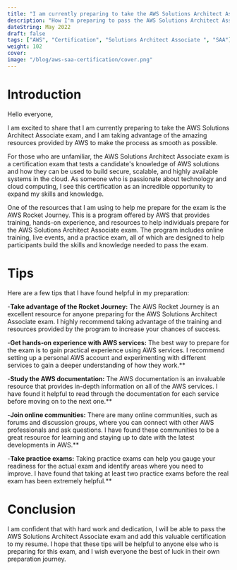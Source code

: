 ```yaml
---
title: "I am currently preparing to take the AWS Solutions Architect Associate exam"
description: "How I'm preparing to pass the AWS Solutions Architect Associate exam"
dateString: May 2022
draft: false
tags: ["AWS", "Certification", "Solutions Architect Associate ", "SAA"]
weight: 102
cover:
image: "/blog/aws-saa-certification/cover.png"
---
```

# Introduction

Hello everyone,

I am excited to share that I am currently preparing to take the AWS Solutions Architect Associate exam, and I am taking advantage of the amazing resources provided by AWS to make the process as smooth as possible.

For those who are unfamiliar, the AWS Solutions Architect Associate exam is a certification exam that tests a candidate's knowledge of AWS solutions and how they can be used to build secure, scalable, and highly available systems in the cloud. As someone who is passionate about technology and cloud computing, I see this certification as an incredible opportunity to expand my skills and knowledge.

One of the resources that I am using to help me prepare for the exam is the AWS Rocket Journey. This is a program offered by AWS that provides training, hands-on experience, and resources to help individuals prepare for the AWS Solutions Architect Associate exam. The program includes online training, live events, and a practice exam, all of which are designed to help participants build the skills and knowledge needed to pass the exam.

# Tips

Here are a few tips that I have found helpful in my preparation:

-**Take advantage of the Rocket Journey:** The AWS Rocket Journey is an excellent resource for anyone preparing for the AWS Solutions Architect Associate exam. I highly recommend taking advantage of the training and resources provided by the program to increase your chances of success.

-**Get hands-on experience with AWS services:** The best way to prepare for the exam is to gain practical experience using AWS services. I recommend setting up a personal AWS account and experimenting with different services to gain a deeper understanding of how they work.**

-**Study the AWS documentation:** The AWS documentation is an invaluable resource that provides in-depth information on all of the AWS services. I have found it helpful to read through the documentation for each service before moving on to the next one.**

-**Join online communities:** There are many online communities, such as forums and discussion groups, where you can connect with other AWS professionals and ask questions. I have found these communities to be a great resource for learning and staying up to date with the latest developments in AWS.**

-**Take practice exams:** Taking practice exams can help you gauge your readiness for the actual exam and identify areas where you need to improve. I have found that taking at least two practice exams before the real exam has been extremely helpful.**

# Conclusion

I am confident that with hard work and dedication, I will be able to pass the AWS Solutions Architect Associate exam and add this valuable certification to my resume. I hope that these tips will be helpful to anyone else who is preparing for this exam, and I wish everyone the best of luck in their own preparation journey.